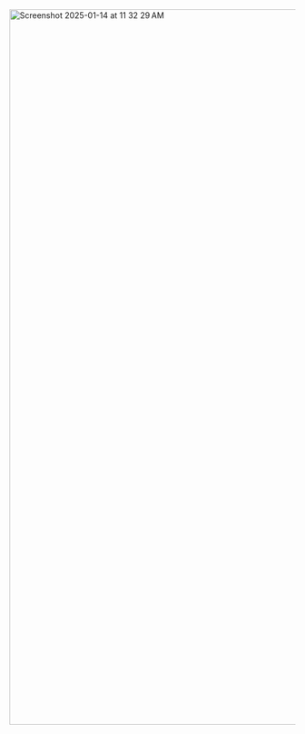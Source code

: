 <img width="1260" alt="Screenshot 2025-01-14 at 11 32 29 AM" src="https://github.com/user-attachments/assets/b5c71cee-bc76-42c0-884e-35bd8d1d556b" />
